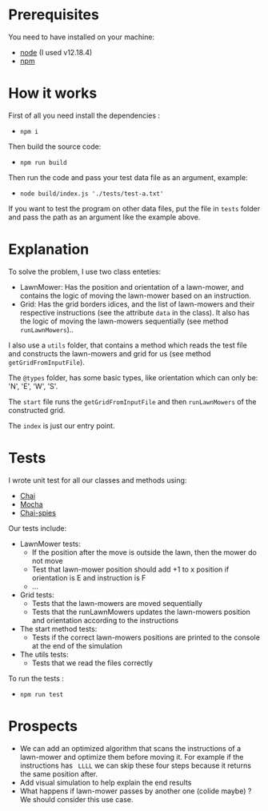 # Prerequisites
You need to have installed on your machine:
* [node](https://nodejs.org/en/) (I used v12.18.4)
* [npm](https://www.npmjs.com/)
# How it works
First of all you need install the dependencies :
* `npm i` <br>

Then build the source code:
* `npm run build` <br>

Then run the code and pass your test data file as an argument, example:
* `node build/index.js './tests/test-a.txt'` 

If you want to test the program on other data files, put the file in `tests`  folder and pass the path as an argument like the example above.
# Explanation 
To solve the problem, I use two class enteties:
* LawnMower: Has the position and orientation of a lawn-mower, and contains the logic of moving the lawn-mower based on an instruction.
* Grid: Has the grid borders idices, and the list of lawn-mowers and their respective instructions (see the attribute `data` in the class). It also has the logic of moving the lawn-mowers sequentially (see method `runLawnMowers`)..

I also use a `utils`  folder, that contains a method which reads the test file and constructs the lawn-mowers and grid for us (see method `getGridFromInputFile`). 

The `@types` folder, has some basic types, like orientation which can only be: 'N', 'E', 'W', 'S'.

The `start` file runs the `getGridFromInputFile` and then `runLawnMowers` of the constructed grid.

The `index` is just our entry point.


# Tests
I wrote unit test for all our classes and methods using:
* [Chai](https://www.chaijs.com/)
* [Mocha](https://mochajs.org/)
* [Chai-spies](https://www.chaijs.com/plugins/chai-spies/)

Our tests include:
* LawnMower tests:
    - If the position after the move is outside the lawn, then the mower do not move
    - Test that lawn-mower position should add +1 to x position if orientation is E and instruction is F 
    - ...
* Grid tests:
    - Tests that the lawn-mowers are moved sequentially
    - Tests that the runLawnMowers updates the lawn-mowers position and orientation according to the instructions
* The start method tests:     
    - Tests if the correct lawn-mowers positions are printed to the console at the end of the simulation 
* The utils tests:
    - Tests that we read the files correctly

To run the tests :
* `npm run test` <br>

# Prospects
* We can  add an optimized algorithm that scans the instructions of a lawn-mower and optimize them before moving it. For example if the instructions has ` LLLL` we can skip these four steps because it returns the same position after.
* Add visual simulation to help explain the end results
* What happens if lawn-mower passes by another one (colide maybe) ? We should consider this use case.